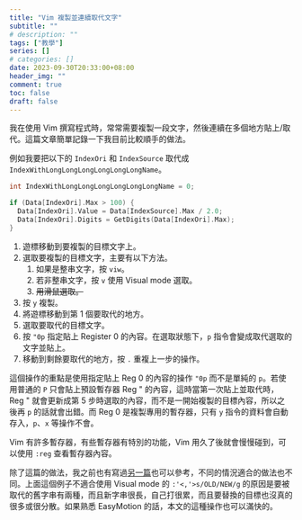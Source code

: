 ```yaml
---
title: "Vim 複製並連續取代文字"
subtitle: ""
# description: ""
tags: ["教學"]
series: []
# categories: []
date: 2023-09-30T20:33:00+08:00
header_img: ""
comment: true
toc: false
draft: false
---
```


我在使用 Vim 撰寫程式時，常常需要複製一段文字，然後連續在多個地方貼上/取代。這篇文章簡單記錄一下我目前比較順手的做法。

例如我要把以下的 `IndexOri` 和 `IndexSource` 取代成 `IndexWithLongLongLongLongLongLongName`。
```c
int IndexWithLongLongLongLongLongLongName = 0;

if (Data[IndexOri].Max > 100) {
  Data[IndexOri].Value = Data[IndexSource].Max / 2.0;
  Data[IndexOri].Digits = GetDigits(Data[IndexOri].Max);
}
```

1. 遊標移動到要複製的目標文字上。
1. 選取要複製的目標文字，主要有以下方法。
    1. 如果是整串文字，按 `viw`。
    1. 若非整串文字，按 `v` 使用 Visual mode 選取。
    1. ~~用滑鼠選取。~~
1. 按 `y` 複製。
1. 將遊標移動到第 1 個要取代的地方。
1. 選取要取代的目標文字。
1. 按 `"0p` 指定貼上 Register 0 的內容。在選取狀態下，`p` 指令會變成取代選取的文字並貼上。
1. 移動到剩餘要取代的地方，按 `.` 重複上一步的操作。

這個操作的重點是使用指定貼上 Reg 0 的內容的操作 `"0p` 而不是單純的 `p`。若使用普通的 `P` 只會貼上預設暫存器 Reg " 的內容，這時當第一次貼上並取代時，Reg " 就會更新成第 5 步時選取的內容，而不是一開始複製的目標內容，所以之後再 `p` 的話就會出錯。而 Reg 0 是複製專用的暫存器，只有 `y` 指令的資料會自動存入，`p`、`x` 等操作不會。

Vim 有許多暫存器，有些暫存器有特別的功能，Vim 用久了後就會慢慢碰到，可以使用 `:reg` 查看暫存器內容。

除了這篇的做法，我之前也有寫過[另一篇](/posts/vim-search-replace/)也可以參考，不同的情況適合的做法也不同。上面這個例子不適合使用 Visual mode 的 `:'<,'>s/OLD/NEW/g` 的原因是要被取代的舊字串有兩種，而且新字串很長，自己打很累，而且要替換的目標也沒真的很多或很分散。如果熟悉 EasyMotion 的話，本文的這種操作也可以滿快的。
